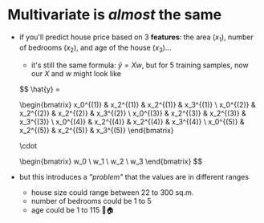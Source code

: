# Multivariate is ***almost*** the same

- if you'll predict house price based on 3 **features**: the area ($x_1$), 
  number of bedrooms ($x_2$), and age of the house ($x_3$)...
  * it's still the same formula: $\hat{y} = Xw$, but for 5 training samples,
    now our $X$ and $w$ might look like

  $$
  \hat{y} =

  \begin{bmatrix}
  x_0^{(1)} & x_2^{(1)} & x_2^{(1)} & x_3^{(1)} \\
  x_0^{(2)} & x_2^{(2)} & x_2^{(2)} & x_3^{(2)} \\
  x_0^{(3)} & x_2^{(3)} & x_2^{(3)} & x_3^{(3)} \\
  x_0^{(4)} & x_2^{(4)} & x_2^{(4)} & x_3^{(4)} \\
  x_0^{(5)} & x_2^{(5)} & x_2^{(5)} & x_3^{(5)}
  \end{bmatrix}

  \cdot

  \begin{bmatrix}
    w_0 \\
    w_1 \\
    w_2 \\
    w_3
  \end{bmatrix}
  $$

- but this introduces a _"problem"_ that the values are in different ranges
  + house size could range between 22 to 300 sq.m.
  + number of bedrooms could be 1 to 5
  + age could be 1 to 115 👻🏠